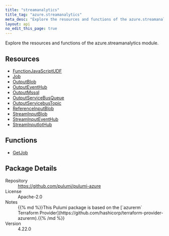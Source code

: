 ```yaml
---
title: "streamanalytics"
title_tag: "azure.streamanalytics"
meta_desc: "Explore the resources and functions of the azure.streamanalytics module."
layout: api
no_edit_this_page: true
---
```


<!-- WARNING: this file was generated by Pulumi Docs Generator. -->
<!-- Do not edit by hand unless you're certain you know what you are doing! -->

Explore the resources and functions of the azure.streamanalytics module.

<h2 id="resources">Resources</h2>
<ul class="api">
    <li><a href="functionjavascriptudf" title="FunctionJavaScriptUDF"><span class="api-symbol api-symbol--resource"></span>FunctionJavaScriptUDF</a></li>
    <li><a href="job" title="Job"><span class="api-symbol api-symbol--resource"></span>Job</a></li>
    <li><a href="outputblob" title="OutputBlob"><span class="api-symbol api-symbol--resource"></span>OutputBlob</a></li>
    <li><a href="outputeventhub" title="OutputEventHub"><span class="api-symbol api-symbol--resource"></span>OutputEventHub</a></li>
    <li><a href="outputmssql" title="OutputMssql"><span class="api-symbol api-symbol--resource"></span>OutputMssql</a></li>
    <li><a href="outputservicebusqueue" title="OutputServiceBusQueue"><span class="api-symbol api-symbol--resource"></span>OutputServiceBusQueue</a></li>
    <li><a href="outputservicebustopic" title="OutputServicebusTopic"><span class="api-symbol api-symbol--resource"></span>OutputServicebusTopic</a></li>
    <li><a href="referenceinputblob" title="ReferenceInputBlob"><span class="api-symbol api-symbol--resource"></span>ReferenceInputBlob</a></li>
    <li><a href="streaminputblob" title="StreamInputBlob"><span class="api-symbol api-symbol--resource"></span>StreamInputBlob</a></li>
    <li><a href="streaminputeventhub" title="StreamInputEventHub"><span class="api-symbol api-symbol--resource"></span>StreamInputEventHub</a></li>
    <li><a href="streaminputiothub" title="StreamInputIotHub"><span class="api-symbol api-symbol--resource"></span>StreamInputIotHub</a></li>
</ul>

<h2 id="functions">Functions</h2>
<ul class="api">
    <li><a href="getjob" title="GetJob"><span class="api-symbol api-symbol--function"></span>GetJob</a></li>
</ul>

<h2 id="package-details">Package Details</h2>
<dl class="package-details">
	<dt>Repository</dt>
	<dd><a href="https://github.com/pulumi/pulumi-azure">https://github.com/pulumi/pulumi-azure</a></dd>
	<dt>License</dt>
	<dd>Apache-2.0</dd>
	<dt>Notes</dt>
	<dd>{{% md %}}This Pulumi package is based on the [`azurerm` Terraform Provider](https://github.com/hashicorp/terraform-provider-azurerm).{{% /md %}}</dd>
	<dt>Version</dt>
	<dd>4.22.0</dd>
</dl>

